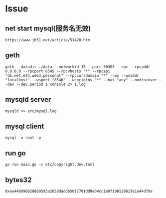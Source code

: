 # Issue

## net start mysql(服务名无效)

    https://www.jb51.net/article/51428.htm

## geth

    geth --datadir ./data --networkid 15 --port 30303 --rpc --rpcaddr 0.0.0.0 --rpcport 8545 --rpcvhosts "*" --rpcapi "db,net,eth,web3,personal" --rpccorsdomain "*" --ws --wsaddr "localhost" --wsport "8546" --wsorigins "*" --nat "any" --nodiscover --dev --dev.period 1 console 2> 1.log

## mysqld server

    mysqld >> src/mysql.log

## mysql client

    mysql -u root -p

## run go

    go run main.go -c etc/copyright.dev.toml

## bytes32

    0xee440896028860593a2659daddb5817701dd9e04cc1e0f190120b1fe1e44d79a
